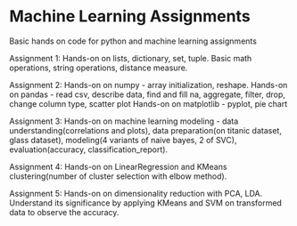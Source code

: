 # Machine Learning Assignments
 Basic hands on code for python and machine learning assignments
 
Assignment 1:
 Hands-on on lists, dictionary, set, tuple.
 Basic math operations, string operations, distance measure.
 
Assignment 2:
 Hands-on on numpy - array initialization, reshape.
 Hands-on on pandas - read csv, describe data, find and fill na, aggregate, filter, drop, change column type, scatter plot
 Hands-on on matplotlib - pyplot, pie chart

Assignment 3:
 Hands-on on machine learning modeling - data understanding(correlations and plots), data preparation(on titanic dataset, glass dataset), modeling(4 variants of naive bayes, 2 of SVC), evaluation(accuracy, classification_report).
 
Assignment 4:
 Hands-on on LinearRegression and KMeans clustering(number of cluster selection with elbow method).

Assignment 5:
 Hands-on on dimensionality reduction with PCA, LDA. Understand its significance by applying KMeans and SVM on transformed data to observe the accuracy.
